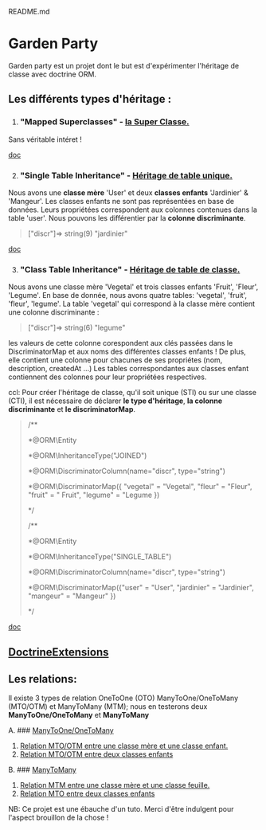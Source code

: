 README.md

# Garden Party
Garden party est un projet dont le but est d'expérimenter l'héritage de classe avec doctrine ORM.

## Les différents types d'héritage :
1. ### "Mapped Superclasses" - [la Super Classe.](https://github.com/VirginieGodfrin/Garden-party/blob/master/src/Model/MappedSuperclassBase.php)

Sans véritable intéret !

[doc](https://www.doctrine-project.org/projects/doctrine-orm/en/2.6/reference/inheritance-mapping.html#mapped-superclasses)

2. ### "Single Table Inheritance" - [Héritage de table unique.](https://github.com/VirginieGodfrin/Garden-party/commit/96be21f8cec3c699b1a4715aa4df39494565e533)

Nous avons une **classe mère** 'User' et deux **classes enfants** 'Jardinier' & 'Mangeur'. Les classes enfants ne sont pas représentées en base de données. Leurs propriétées correspondent aux colonnes contenues dans la table 'user'. Nous pouvons les différentier par la **colonne discriminante**.
>["discr"]=>
    string(9) "jardinier"

[doc](https://www.doctrine-project.org/projects/doctrine-orm/en/2.6/reference/inheritance-mapping.html#single-table-inheritance)

3. ### "Class Table Inheritance" - [Héritage de table de classe.](https://github.com/VirginieGodfrin/Garden-party/commit/c0e2faec9a6f5bec0483ddcc15351b3254ee03c7)

Nous avons une classe mère 'Vegetal' et trois classes enfants 'Fruit', 'Fleur', 'Legume'.
En base de donnée, nous avons quatre tables: 'vegetal', 'fruit', 'fleur', 'legume'.
La table 'vegetal' qui correspond à la classe mère contient une colonne discriminante :
>["discr"]=>
       string(6) "legume"

les valeurs de cette colonne corespondent aux clés passées dans le DiscriminatorMap et aux noms des différentes classes enfants ! De plus, elle contient une colonne pour chacunes de ses propriétes (nom, description, createdAt ...)
Les tables correspondantes aux classes enfant contiennent des colonnes pour leur propriétées respectives.

ccl: Pour créer l'héritage de classe, qu'il soit unique (STI) ou sur une classe (CTI), il est nécessaire de déclarer **le type d'héritage**, **la colonne discriminante** et **le discriminatorMap**.

>   /**
>   
>    *@ORM\Entity
>    
>    *@ORM\InheritanceType("JOINED")
>    
>    *@ORM\DiscriminatorColumn(name="discr", type="string")
>    
>    *@ORM\DiscriminatorMap({ "vegetal" = "Vegetal", "fleur" = "Fleur", "fruit" = "    Fruit", "legume" = "Legume })
>    
>    */
> 
>    /**
>    
>    *@ORM\Entity
>    
>    *@ORM\InheritanceType("SINGLE_TABLE")
>    
>    *@ORM\DiscriminatorColumn(name="discr", type="string")
>    
>    *@ORM\DiscriminatorMap({"user" = "User", "jardinier" = "Jardinier", "mangeur" = "Mangeur" })
>    
>    */

[doc](https://www.doctrine-project.org/projects/doctrine-orm/en/2.6/reference/inheritance-mapping.html#class-table-inheritance)

## [DoctrineExtensions](https://github.com/VirginieGodfrin/Garden-party/blob/master/readMe/04.doctrin_extension.md)

##  Les relations:
Il existe 3 types de relation OneToOne (OTO) ManyToOne/OneToMany (MTO/OTM) et ManyToMany (MTM); nous en testerons deux **ManyToOne/OneToMany** et **ManyToMany**

A. ### [ManyToOne/OneToMany](https://www.doctrine-project.org/projects/doctrine-orm/en/2.6/reference/association-mapping.html#one-to-many-bidirectional)
1. [Relation MTO/OTM entre une classe mère et une classe enfant.](https://github.com/VirginieGodfrin/Garden-party/blob/master/readMe/O1.mto_readme.md)
2. [Relation MTO/OTM entre deux classes enfants](https://github.com/VirginieGodfrin/Garden-party/blob/master/readMe/03.mto_enfants_readme.md)

B. ### [ManyToMany](https://www.doctrine-project.org/projects/doctrine-orm/en/2.6/reference/association-mapping.html#one-to-many-bidirectional)
1. [Relation MTM entre une classe mère et une classe feuille.](https://github.com/VirginieGodfrin/Garden-party/blob/master/readMe/02.mtm_readme.md)
2. [Relation MTO entre deux classes enfants](https://github.com/VirginieGodfrin/Garden-party/blob/master/readMe/05.mtm_enfants_readme.md)



NB: Ce projet est une ébauche d'un tuto. Merci d'être indulgent pour l'aspect brouillon de la chose ! 


